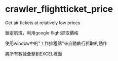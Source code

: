 # crawler_flightticket_price
Get air tickets at relatively low prices

鎖定航班，利用google flight抓取價格

使用window中的"工作排程器"來自動執行抓取的動作

將所有數據彙整到EXCEL裡面


